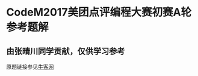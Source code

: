 # CodeM2017美团点评编程大赛初赛A轮参考题解
## 由张晴川同学贡献，仅供学习参考
原题链接参见[牛客网](https://www.nowcoder.com/test/5523985/summary)
